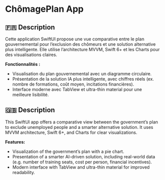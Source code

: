 # ChômagePlan App

## 🇫🇷 Description
Cette application SwiftUI propose une vue comparative entre le plan gouvernemental pour l’exclusion des chômeurs et une solution alternative plus intelligente. Elle utilise l’architecture MVVM, Swift 6+ et les Charts pour des visualisations claires.

**Fonctionnalités :**
- Visualisation du plan gouvernemental avec un diagramme circulaire.
- Présentation de la solution IA plus intelligente, avec chiffres réels (ex. nombre de formations, coût moyen, incitations financières).
- Interface moderne avec TabView et ultra-thin material pour une meilleure lisibilité.

## 🇬🇧 Description
This SwiftUI app offers a comparative view between the government’s plan to exclude unemployed people and a smarter alternative solution. It uses MVVM architecture, Swift 6+, and Charts for clear visualizations.

**Features:**
- Visualization of the government’s plan with a pie chart.
- Presentation of a smarter AI-driven solution, including real-world data (e.g. number of training seats, cost per person, financial incentives).
- Modern interface with TabView and ultra-thin material for improved readability.
